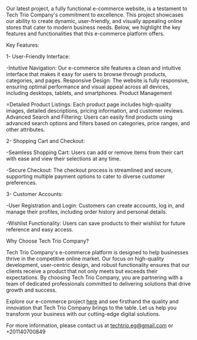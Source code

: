 Our latest project, a fully functional e-commerce website, is a testament to Tech Trio Company's commitment to excellence. This project showcases our ability to create dynamic, user-friendly, and visually appealing online stores that cater to modern business needs. Below, we highlight the key features and functionalities that this e-commerce platform offers.

Key Features:

1- User-Friendly Interface:

-Intuitive Navigation: Our e-commerce site features a clean and intuitive interface that makes it easy for users to browse through products, categories, and pages.
Responsive Design: The website is fully responsive, ensuring optimal performance and visual appeal across all devices, including desktops, tablets, and smartphones.
Product Management

=Detailed Product Listings: Each product page includes high-quality images, detailed descriptions, pricing information, and customer reviews.
Advanced Search and Filtering: Users can easily find products using advanced search options and filters based on categories, price ranges, and other attributes.

2- Shopping Cart and Checkout:

-Seamless Shopping Cart: Users can add or remove items from their cart with ease and view their selections at any time.

-Secure Checkout: The checkout process is streamlined and secure, supporting multiple payment options to cater to diverse customer preferences.

3- Customer Accounts:

-User Registration and Login: Customers can create accounts, log in, and manage their profiles, including order history and personal details.

-Wishlist Functionality: Users can save products to their wishlist for future reference and easy access.

Why Choose Tech Trio Company?

Tech Trio Company's e-commerce platform is designed to help businesses thrive in the competitive online market. Our focus on high-quality development, user-centric design, and robust functionality ensures that our clients receive a product that not only meets but exceeds their expectations. By choosing Tech Trio Company, you are partnering with a team of dedicated professionals committed to delivering solutions that drive growth and success.

Explore our e-commerce project [here](https://techtrioegypt.github.io/E-Commerce/) and see firsthand the quality and innovation that Tech Trio Company brings to the table. Let us help you transform your business with our cutting-edge digital solutions.

For more information, please contact us at techtrio.eg@gmail.com or +201140700849
